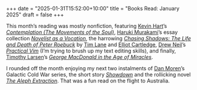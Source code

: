 +++
date = "2025-01-31T15:52:00+10:00"
title = "Books Read: January 2025"
draft = false
+++

This month’s reading was mostly nonfiction, featuring [Kevin
Hart](https://divinity.duke.edu/faculty/kevin-hart)’s _[Contemplation (The
Movements of the
Soul)](https://bookshop.org/p/books/contemplation-the-movements-of-the-soul-kevin-hart/21254132?ean=9780231213479&next=t&next=t)_,
[Haruki Murakami](https://harukimurakami.com)’s essay collection _[Novelist as
a
Vocation](https://bookshop.org/p/books/novelist-as-a-vocation-haruki-murakami/18304495?ean=9781101974537)_,
the harrowing  _[Chasing Shadows: The Life and Death of Peter
Roebuck](https://uk.bookshop.org/p/books/chasing-shadows-the-life-and-death-of-peter-roebuck-elliot-cartledge/2154366?ean=9781743790120)_
by [Tim Lane](https://en.wikipedia.org/wiki/Tim_Lane_(journalist)) and [Elliot
Cartledge](https://publishing.hardiegrant.com/en-gb/authors/elliot-cartledge),
[Drew Neil](http://drewneil.com)’s  _[Practical
Vim](https://pragprog.com/titles/dnvim2/practical-vim-second-edition/)_ (I’m
trying to brush up my text editing skills), and finally,  [Timothy
Larsen](https://www.wheaton.edu/academics/faculty/timothy-larsen/)’s _[George
MacDonald in the Age of
Miracles](https://uk.bookshop.org/p/books/george-macdonald-in-the-age-of-miracles-incarnation-doubt-and-reenchantment-timothy-larsen/2207644?ean=9780830853731)_.

I rounded off the month enjoying my next two instalments of [Dan
Moren](https://dmoren.com/)’s Galactic Cold War series, the short story
_[Showdown](https://dmoren.com/writing/short-stories/)_ and the rollicking
novel _[The Aleph
Extraction](https://dmoren.com/writing/galactic-cold-war/the-aleph-extraction/)_. That was a fun read on the 
flight to Australia.
